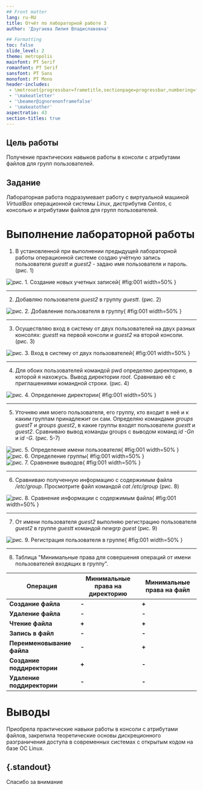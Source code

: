 ```yaml
---
## Front matter
lang: ru-RU
title: Отчёт по лабораторной работе 3
author: 'Дзугаева Лилия Владиславовна'

## Formatting
toc: false
slide_level: 2
theme: metropolis
mainfont: PT Serif 
romanfont: PT Serif
sansfont: PT Sans
monofont: PT Mono
header-includes: 
 - \metroset{progressbar=frametitle,sectionpage=progressbar,numbering=fraction}
 - '\makeatletter'
 - '\beamer@ignorenonframefalse'
 - '\makeatother'
aspectratio: 43
section-titles: true
---
```


## Цель работы

Получение практических навыков работы в консоли с атрибутами файлов для групп пользователей.

## Задание

Лабораторная работа подразумевает работу с виртуальной машиной _VirtualBox_ операционной системы _Linux_, дистрибутив _Centos_, с консолью и атрибутами файлов для групп пользователей.

# Выполнение лабораторной работы

1. В установленной при выполнении предыдущей лабораторной работы операционной системе создаю учётную запись пользователя _guestt_ и _guest2_ - задаю имя пользователя и пароль. (рис. 1)

![рис. 1. Создание новых учетных записей](images/1.jpg){ #fig:001 width=50% }

---

2. Добавляю пользователя _guest2_ в группу _guestt_. (рис. 2)

![рис. 2. Добавление пользователя в группу](images/2.jpg){ #fig:001 width=50% }

---

3. Осуществляю вход в систему от двух пользователей на двух разных консолях: _guestt_ на первой консоли и _guest2_ на второй консоли.  (рис. 3)

![рис. 3. Вход в систему от двух пользователей](images/3.jpg){ #fig:001 width=50% }

---

4. Для обоих пользователей командой pwd определяю директорию, в которой я нахожусь. Вывод директории _root_. Сравниваю её с приглашениями командной строки. (рис. 4)

![рис. 4. Определение директории](images/4.jpg){ #fig:001 width=50% }

---

5. Уточняю имя моего пользователя, его группу, кто входит в неё и к каким группам принадлежит он сам. Определяю командами _groups guestT_ и _groups guest2_, в какие группы входят пользователи _guestt_ и _guest2_. Сравниваю вывод команды groups с выводом команд _id -Gn_ и _id -G_. (рис. 5-7)

![рис. 5. Определение имени пользователя](images/5.jpg){ #fig:001 width=50% }
![рис. 6. Определение группы](images/5.1.jpg){ #fig:001 width=50% }
![рис. 7. Сравнение выводов](images/5.2.jpg){ #fig:001 width=50% }

---

6. Сравниваю полученную информацию с содержимым файла _/etc/group_. Просмотрите файл командой _cat /etc/group_ (рис. 8)

![рис. 8. Сравнение информации с содержимым файла](images/6.jpg){ #fig:001 width=50% }

---

7. От имени пользователя _guest2_ выполняю регистрацию пользователя _guest2_ в группе _guestt_ командой _newgrp guest_ (рис. 9)

![рис. 9. Регистрация пользователя в группе](images/7.jpg){ #fig:001 width=50% }

---

8. Таблица "Минимальные права для совершения операций от имени пользователей
входящих в группу".

| Операция | Минимальные права на директорию | Минимальные права на файл | 
|-|-|-|
| __Создание файла__ | __-__ | __+__ |
| __Удаление файла__ | __-__ | __-__ |
| __Чтение файла__ | __+__ | __+__ | 
| __Запись в файл__ | __-__ | __-__ | 
| __Переименовывание файла__ | __-__ | __+__ | 
| __Создание поддиректории__ | __+__ | __-__ |
| __Удаление поддиректории__ | __-__ | __-__ |   

# Выводы

Приобрела практические навыки работы в консоли с атрибутами файлов, закрепила теоретические основы дискреционного разграничения доступа в современных системах с открытым кодом на базе ОС Linux.

## {.standout}

Спасибо за внимание
